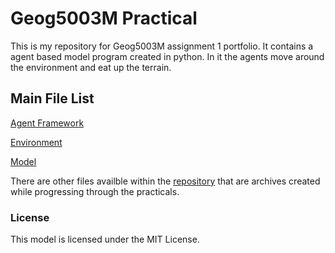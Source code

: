 # Geog5003M Practical

This is my repository for Geog5003M assignment 1 portfolio.
It contains a agent based model program created in python. In it the agents move around the environment and eat up the terrain.


## Main File List

[Agent Framework](https://github.com/gy20kejt/python/blob/main/src/unpackaged/abm/agentframework.py)

[Environment](https://github.com/gy20kejt/python/blob/main/src/unpackaged/abm/in.txt)

[Model](https://github.com/gy20kejt/python/blob/main/src/unpackaged/abm/model.py)


There are other files availble within the [repository](https://github.com/gy20kejt/python) that are archives created while progressing through the practicals.

### License

This model is licensed under the MIT License.
